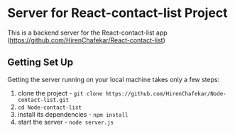 # Server for React-contact-list Project

This is a backend server for the React-contact-list app (https://github.com/HirenChafekar/React-contact-list)

## Getting Set Up

Getting the server running on your local machine takes only a few steps:

1. clone the project - `git clone https://github.com/HirenChafekar/Node-contact-list.git`
2. `cd Node-contact-list`
3. install its dependencies - `npm install`
4. start the server - `node server.js`
